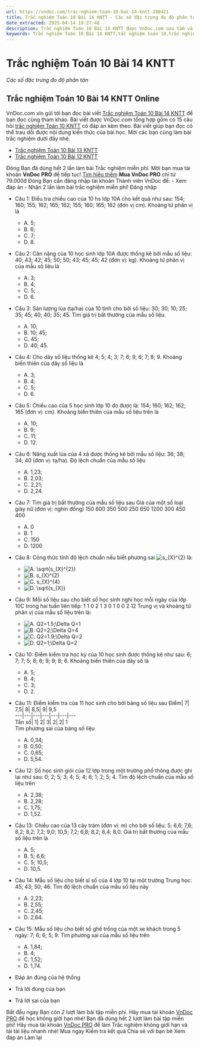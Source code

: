 ```yaml
---
url: https://vndoc.com/trac-nghiem-toan-10-bai-14-kntt-288421
title: Trắc nghiệm Toán 10 Bài 14 KNTT - Các số đặc trưng đo độ phân tán - VnDoc.com
date_extracted: 2025-04-14 19:27:48
description: Trắc nghiệm Toán 10 Bài 14 KNTT được VnDoc.com sưu tầm và xin gửi tới bạn đọc cùng tham khảo.
keywords: Trắc nghiệm Toán 10 Bài 14 KNTT,tắc nghiệm toán 10,trắc nghiệm toán 10 KNTT,toán 10,toán lớp 10,toán 10 KNTT,toán 10 bài 14,Các số đặc trưng đo độ phân tán
---
```


# Trắc nghiệm Toán 10 Bài 14 KNTT
 _Các số đặc trưng đo độ phân tán_
## Trắc nghiệm Toán 10 Bài 14 KNTT Online
VnDoc.com xin gửi tới bạn đọc bài viết [Trắc nghiệm Toán 10 Bài 14 KNTT](<https://vndoc.com/trac-nghiem-toan-10-bai-14-kntt-288421>) để bạn đọc cùng tham khảo. Bài viết được VnDoc.com tổng hợp gồm có 15 câu hỏi [trắc nghiệm Toán 10 KNTT](<https://vndoc.com/test-mon-toan-lop10>) có đáp án kèm theo. Bài viết giúp bạn đọc có thể trau dồi được nội dung kiến thức của bài học. Mời các bạn cùng làm bài trắc nghiệm dưới đây nhé.
  * [Trắc nghiệm Toán 10 Bài 13 KNTT](<https://vndoc.com/trac-nghiem-toan-10-bai-13-kntt-288418>)
  * [Trắc nghiệm Toán 10 Bài 12 KNTT](<https://vndoc.com/trac-nghiem-toan-10-bai-12-kntt-288415>)

Đóng
Bạn đã dùng hết 2 lần làm bài Trắc nghiệm miễn phí. Mời bạn mua tài khoản **VnDoc PRO** để tiếp tục\! [Tìm hiểu thêm](</pro>)
**Mua VnDoc PRO** chỉ từ 79.000đ
Đóng
Bạn cần đăng nhập tài khoản Thành viên VnDoc để:
\- Xem đáp án
\- Nhận 2 lần làm bài trắc nghiệm miễn phí\!
Đăng nhập 
  * Câu 1:
Điều tra chiều cao của 10 hs lớp 10A cho kết quả như sau: 154; 160; 155; 162; 165; 162; 155; 160; 165; 162 \(đơn vị cm\). Khoảng tứ phân vị là
    * A. 5;
    * B. 6;
    * C. 7;
    * D. 8.
  * Câu 2:
Cân nặng của 10 học sinh lớp 10A được thống kê bởi mẫu số liệu: 40; 43; 42; 45; 50; 50; 43; 45; 45; 42 \(đơn vị: kg\). Khoảng tứ phân vị của mẫu số liệu là
    * A. 3;
    * B. 4;
    * C. 5;
    * D. 6.
  * Câu 3:
Sản lượng lúa \(tạ/ha\) của 10 tỉnh cho bởi số liệu: 30; 30; 10; 25; 35; 45; 40; 40; 35; 45. Tìm giá trị bất thường của mẫu số liệu.
    * A. 10;
    * B. 10; 45;
    * C. 45;
    * D. 40; 45.
  * Câu 4:
Cho dãy số liệu thống kê 4; 5; 4; 3; 7; 6; 9; 6; 7; 8; 9. Khoảng biến thiên của dãy số liệu là
    * A. 3;
    * B. 4;
    * C. 5;
    * D. 6.
  * Câu 5:
Chiều cao của 5 học sinh lớp 10 đo được là: 154; 160; 162; 162; 165 \(đơn vị: cm\). Khoảng biến thiên của mẫu số liệu trên là
    * A. 10;
    * B. 9;
    * C. 11;
    * D. 12.
  * Câu 6:
Năng xuất lúa của 4 xã được thống kê bởi mẫu số liệu: 36; 38; 34; 40 \(đơn vị: tạ/ha\). Độ lệch chuẩn của mẫu số liệu
    * A. 1,23;
    * B. 2,03;
    * C. 2,21;
    * D. 2,24.
  * Câu 7:
Tìm giá trị bất thường của mẫu số liệu sau
Giá của một số loại giày nữ \(đơn vị: nghìn đồng\)
150 600 350 500 250 650 1200 300 450 400
    * A. 0
    * B. 1
    * C. 150
    * D. 1200
  * Câu 8:
Công thức tính độ lệch chuẩn nếu biết phương sai ![s_{X}^{2}](https://tex.vdoc.vn?tex=s_%7BX%7D%5E%7B2%7D) là:
    * ![A. \\sqrt{s_{X}^{2}}](https://tex.vdoc.vn?tex=A.%20%5Csqrt%7Bs_%7BX%7D%5E%7B2%7D%7D)
    * ![B. s_{X}^{2}](https://tex.vdoc.vn?tex=B.%20s_%7BX%7D%5E%7B2%7D)
    * ![C. s_{X}^{4}](https://tex.vdoc.vn?tex=C.%20s_%7BX%7D%5E%7B4%7D)
    * ![D. \\sqrt{s_{X}}](https://tex.vdoc.vn?tex=D.%20%5Csqrt%7Bs_%7BX%7D%7D)
  * Câu 9:
Mỗi số liệu sau cho biết số học sinh nghỉ học mỗi ngày của lớp 10C trong hai tuần liên tiếp:
1 1 0 2 1 3 0 1 0 0 2 12
Trung vị và khoảng tứ phân vị của mẫu số liệu trên là:
    * ![A. Q2=1.5;\\Delta Q=1](https://tex.vdoc.vn?tex=A.%20Q2%3D1.5%3B%5CDelta%20Q%3D1)
    * ![B. Q2=2;\\Delta Q=4](https://tex.vdoc.vn?tex=B.%20Q2%3D2%3B%5CDelta%20Q%3D4)
    * ![C. Q2=1.9;\\Delta Q=2](https://tex.vdoc.vn?tex=C.%20Q2%3D1.9%3B%5CDelta%20Q%3D2)
    * ![D. Q2=1;\\Delta Q=2](https://tex.vdoc.vn?tex=D.%20Q2%3D1%3B%5CDelta%20Q%3D2)
  * Câu 10:
Điểm kiểm tra học kỳ của 10 học sinh được thống kê như sau: 6; 7; 7; 5; 8; 6; 9; 9; 8; 6. Khoảng biến thiên của dãy số là
    * A. 5;
    * B. 4;
    * C. 3;
    * D. 2.
  * Câu 11:
Điểm kiểm tra của 11 học sinh cho bởi bảng số liệu sau
Điểm| 7| 7,5| 8| 8,5| 9| 9,5  
---|---|---|---|---|---|---  
Tần số| 1| 2| 3| 2| 2| 1  
Tìm phương sai của bảng số liệu
    * A. 0,34;
    * B. 0,50;
    * C. 0,65;
    * D. 5,54.
  * Câu 12:
Số học sinh giỏi của 12 lớp trong một trường phổ thông được ghi lại như sau: 0; 2; 5; 3; 4; 5; 4; 6; 1; 2; 5; 4. Tìm độ lệch chuẩn của mẫu số liệu trên
    * A. 2,38;
    * B. 2,28;
    * C. 1,75;
    * D. 1,52.
  * Câu 13:
Chiều cao của 13 cây tràm \(đơn vị: m\) cho bởi số liệu: 5; 6,6; 7,6; 8,2; 8,2; 7,2; 9,0; 10,5; 7,2; 6,8; 8,2; 8,4; 8,0. Giá trị bất thường của mẫu số liệu trên là
    * A. 5;
    * B. 5; 6,6;
    * C. 5; 10,5;
    * D. 10,5.
  * Câu 14:
Mẫu số liệu cho biết sĩ số của 4 lớp 10 tại một trường Trung học: 45; 43; 50; 46. Tìm độ lệch chuẩn của mẫu số liệu này
    * A. 2,23;
    * B. 2,55;
    * C. 2,45;
    * D. 2,64.
  * Câu 15:
Mẫu số liệu cho biết số ghế trống của một xe khách trong 5 ngày: 7; 6; 6; 5; 9. Tìm phương sai của mẫu số liệu trên
    * A. 1,84;
    * B. 4;
    * C. 1,52;
    * D. 1,74.

  * Đáp án đúng của hệ thống
  * Trả lời đúng của bạn
  * Trả lời sai của bạn

Bắt đầu ngay
Bạn còn _2_ lượt làm bài tập miễn phí. Hãy mua tài khoản [VnDoc PRO](</pro>) để học không giới hạn nhé\!  Bạn đã dùng hết 2 lượt làm bài tập miễn phí\! Hãy mua tài khoản [VnDoc PRO](</pro>) để làm Trắc nghiệm không giới hạn và tải tài liệu nhanh nhé\!  Mua ngay
Kiểm tra kết quả Chia sẻ với bạn bè Xem đáp án Làm lại
